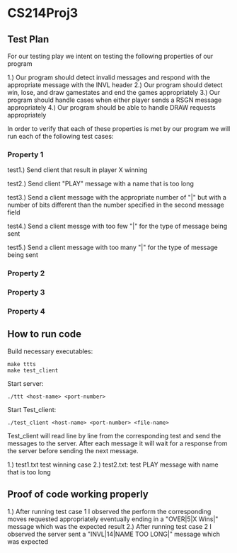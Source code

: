 # CS214Proj3

## Test Plan
  
  For our testing play we intent on testing the following properties of our program
  
  1.) Our program should detect invalid messages and respond with the appropriate message with the INVL header
  2.) Our program should detect win, lose, and draw gamestates and end the games appropriately
  3.) Our program should handle cases when either player sends a RSGN message appropriately
  4.) Our program should be able to handle DRAW requests appropriately

  In order to verify that each of these properties is met by our program we will run each of the following test cases: 
  
  ### Property 1
  
  test1.) Send client that result in player X winning 
  
  test2.) Send client "PLAY" message with a name that is too long 
  
  test3.) Send a client message with the appropriate number of "|" but with a number of bits different than the number specified in the second message field
  
  test4.) Send a client messge with too few "|" for the type of message being sent
  
  test5.) Send a client message with too many "|" for the type of message being sent
  
  ### Property 2
 
  ### Property 3 
  
  ### Property 4
  
## How to run code

  Build necessary executables:
  ```
  make ttts
  make test_client
  ```

  Start server:
  ```
  ./ttt <host-name> <port-number>
  ```

  Start Test_client: 
  ```
  ./test_client <host-name> <port-number> <file-name>
  ```

  Test_client will read line by line from the corresponding test <file-name> and send the messages to the server. After each message it will wait for a response from the server before sending the next message.

  1.) test1.txt test winning case
  2.) test2.txt: test PLAY message with name that is too long

## Proof of code working properly
  1.) After running test case 1 I observed the perform the corresponding moves requested appropriately eventually ending in a "OVER|5|X Wins|" message which was the expected result
  2.) After running test case 2 I observed the server sent a "INVL|14|NAME TOO LONG|" message which was expected

